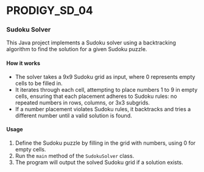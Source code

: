 # PRODIGY_SD_04
### Sudoku Solver

This Java project implements a Sudoku solver using a backtracking algorithm to find the solution for a given Sudoku puzzle. 

#### How it works
- The solver takes a 9x9 Sudoku grid as input, where 0 represents empty cells to be filled in.
- It iterates through each cell, attempting to place numbers 1 to 9 in empty cells, ensuring that each placement adheres to Sudoku rules: no repeated numbers in rows, columns, or 3x3 subgrids.
- If a number placement violates Sudoku rules, it backtracks and tries a different number until a valid solution is found.

#### Usage
1. Define the Sudoku puzzle by filling in the grid with numbers, using 0 for empty cells.
2. Run the `main` method of the `SudokuSolver` class.
3. The program will output the solved Sudoku grid if a solution exists.
            
